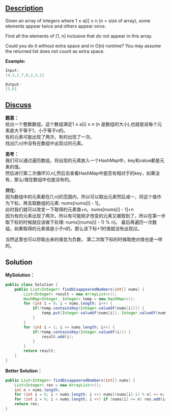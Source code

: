 ## [Description](https://leetcode.com/problems/find-all-numbers-disappeared-in-an-array/#/description)
Given an array of integers where 1 ≤ a[i] ≤ n (n = size of array), some elements appear twice and others appear once.

Find all the elements of [1, n] inclusive that do not appear in this array.

Could you do it without extra space and in O(n) runtime? You may assume the returned list does not count as extra space.

**Example:**
```java
Input:
[4,3,2,7,8,2,3,1]

Output:
[5,6]
```

## [Discuss](https://discuss.leetcode.com/category/575/find-all-numbers-disappeared-in-an-array)
**题意：**   
给出一个整数数组，这个数组满足1 ≤ a[i] ≤ n (n 是数组的大小),也就是说每个元素是大于等于1，小于等于n的。   
有的元素可能出现了两次，有的出现了一次。   
找出[1,n]中没有在数组中出现过的元素。

**思考：**  
我们可以通过遍历数组，将出现的元素放入一个HashMap中，key和value都是元素的值。   
然后进行第二次循环[0,n],然后去查看HashMap中是否有相对于的key，如果没有，那么i值在数组中也是没有的。

**优化:**   
因为数组中的元素都在[1,n]的范围内，所以可以取出元素然后减一，将这个值作为下标，再去取数组的元素:  nums[nums[i] - 1]。   
此时我们就可以改变一下取得的元素值+n。nums[nums[i] - 1]+n   
因为有的元素出现了两次，所以有可能刚才改变的元素又被取到了，所以在第一步取下标的时候就应该做下处理:  nums[(nums[i] - 1) % n]。
最后再遍历一次数组，如果取得的元素值是小于n的，那么该下标+1的值就没有出现过。  

当然这里也可以将取出来的值变为负数， 第二次取下标的时候取绝对值也是一样的。

## Solution
**MySolution：**
```java
public class Solution {
    public List<Integer> findDisappearedNumbers(int[] nums) {
        List<Integer> result = new ArrayList<>();
        HashMap<Integer, Integer> temp = new HashMap<>();
        for (int i = 0; i < nums.length; i++) {
            if(!temp.containsKey(Integer.valueOf(nums[i]))) {
                temp.put(Integer.valueOf(nums[i]), Integer.valueOf(nums[i]));
            }
        }
        for (int i = 1; i <= nums.length; i++) {
            if(!temp.containsKey(Integer.valueOf(i))) {
                result.add(i);
            }
        }
        return result;
    }
}
```

**Better Solution：** 
```java
public List<Integer> findDisappearedNumbers(int[] nums) {
    List<Integer> res = new ArrayList<>();
    int n = nums.length;
    for (int i = 0; i < nums.length; i ++) nums[(nums[i]-1) % n] += n;
    for (int i = 0; i < nums.length; i ++) if (nums[i] <= n) res.add(i+1);
    return res;
}
```
